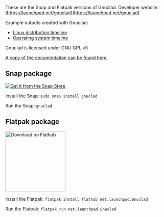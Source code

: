 These are the Snap and Flatpak versions of Gnuclad. Developer website: [https://launchpad.net/gnuclad](https://launchpad.net/gnuclad)

Example outputs created with Gnuclad:
* [Linux distribution timeline](https://upload.wikimedia.org/wikipedia/commons/1/1b/Linux_Distribution_Timeline.svg)
* [Operating system timeline](https://eylenburg.github.io/os_familytree.htm)

Gnuclad is licensed under GNU GPL v3

[A copy of the documentation can be found here.](https://github.com/eylenburg/gnuclad-snap/raw/main/documentation.zip)


## Snap package

[![Get it from the Snap Store](https://snapcraft.io/static/images/badges/en/snap-store-black.svg)](https://snapcraft.io/gnuclad)

Install the Snap:
`sudo snap install gnuclad`

Run the Snap:
`gnuclad`

## Flatpak package

<p><a href='https://github.com/flathub/net.launchpad.Gnuclad'>
<img width='190' alt='Download on Flathub' src='https://flathub.org/assets/badges/flathub-badge-i-en.png'/>
</a></p>


Install the Flatpak:
`flatpak install flathub net.launchpad.Gnuclad`

Run the Flatpak:
`flatpak run net.launchpad.Gnuclad`

